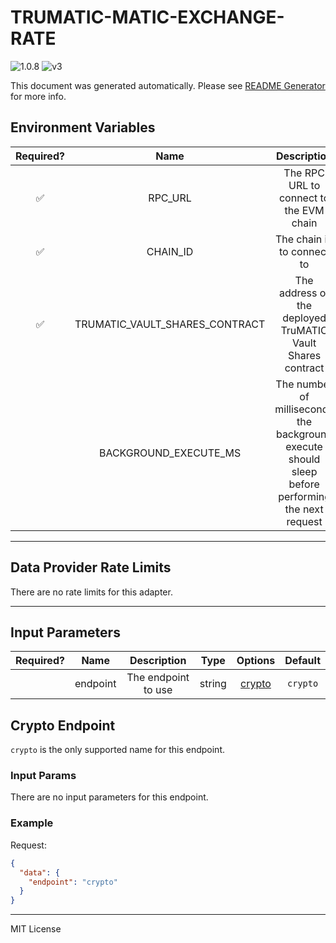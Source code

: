 # TRUMATIC-MATIC-EXCHANGE-RATE

![1.0.8](https://img.shields.io/github/package-json/v/smartcontractkit/external-adapters-js?filename=packages/sources/trumatic-matic-exchange-rate/package.json) ![v3](https://img.shields.io/badge/framework%20version-v3-blueviolet)

This document was generated automatically. Please see [README Generator](../../scripts#readme-generator) for more info.

## Environment Variables

| Required? |              Name              |                                            Description                                            |  Type  | Options |                   Default                    |
| :-------: | :----------------------------: | :-----------------------------------------------------------------------------------------------: | :----: | :-----: | :------------------------------------------: |
|    ✅     |            RPC_URL             |                              The RPC URL to connect to the EVM chain                              | string |         |                                              |
|    ✅     |            CHAIN_ID            |                                    The chain id to connect to                                     | number |         |                     `1`                      |
|    ✅     | TRUMATIC_VAULT_SHARES_CONTRACT |                    The address of the deployed TruMATIC Vault Shares contract                     | string |         | `0xA43A7c62D56dF036C187E1966c03E2799d8987ed` |
|           |     BACKGROUND_EXECUTE_MS      | The number of milliseconds the background execute should sleep before performing the next request | number |         |                    `1000`                    |

---

## Data Provider Rate Limits

There are no rate limits for this adapter.

---

## Input Parameters

| Required? |   Name   |     Description     |  Type  |          Options           | Default  |
| :-------: | :------: | :-----------------: | :----: | :------------------------: | :------: |
|           | endpoint | The endpoint to use | string | [crypto](#crypto-endpoint) | `crypto` |

## Crypto Endpoint

`crypto` is the only supported name for this endpoint.

### Input Params

There are no input parameters for this endpoint.

### Example

Request:

```json
{
  "data": {
    "endpoint": "crypto"
  }
}
```

---

MIT License
